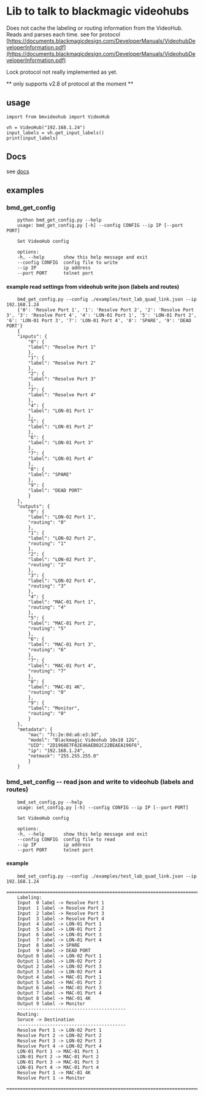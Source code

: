 # Lib to talk to blackmagic videohubs
Does not cache the labeling or routing information from the VideoHub.
Reads and parses each time.
see for protocol [https://documents.blackmagicdesign.com/DeveloperManuals/VideohubDeveloperInformation.pdf](https://documents.blackmagicdesign.com/DeveloperManuals/VideohubDeveloperInformation.pdf)

Lock protocol not really implemented as yet.

** only supports v2.8 of protocol at the moment **

## usage

    import from bmvideohub import VideoHub

    vh = VideoHub("192.168.1.24")
    input_labels = vh.get_input_labels()
    print(input_labels)

## Docs
see [docs](docs/index.html)

## examples
### bmd_get_config
        python bmd_get_config.py --help
        usage: bmd_get_config.py [-h] --config CONFIG --ip IP [--port PORT]

        Set VideoHub config

        options:
        -h, --help       show this help message and exit
        --config CONFIG  config file to write
        --ip IP          ip address
        --port PORT      telnet port

#### example read settings from videohub write json (labels and routes)
        bmd_get_config.py --config ./examples/test_lab_quad_link.json --ip 192.168.1.24
        {'0': 'Resolve Port 1', '1': 'Resolve Port 2', '2': 'Resolve Port 3', '3': 'Resolve Port 4', '4': 'LON-01 Port 1', '5': 'LON-01 Port 2', '6': 'LON-01 Port 3', '7': 'LON-01 Port 4', '8': 'SPARE', '9': 'DEAD PORT'}
        {
        "inputs": {
            "0": {
            "label": "Resolve Port 1"
            },
            "1": {
            "label": "Resolve Port 2"
            },
            "2": {
            "label": "Resolve Port 3"
            },
            "3": {
            "label": "Resolve Port 4"
            },
            "4": {
            "label": "LON-01 Port 1"
            },
            "5": {
            "label": "LON-01 Port 2"
            },
            "6": {
            "label": "LON-01 Port 3"
            },
            "7": {
            "label": "LON-01 Port 4"
            },
            "8": {
            "label": "SPARE"
            },
            "9": {
            "label": "DEAD PORT"
            }
        },
        "outputs": {
            "0": {
            "label": "LON-02 Port 1",
            "routing": "0"
            },
            "1": {
            "label": "LON-02 Port 2",
            "routing": "1"
            },
            "2": {
            "label": "LON-02 Port 3",
            "routing": "2"
            },
            "3": {
            "label": "LON-02 Port 4",
            "routing": "3"
            },
            "4": {
            "label": "MAC-01 Port 1",
            "routing": "4"
            },
            "5": {
            "label": "MAC-01 Port 2",
            "routing": "5"
            },
            "6": {
            "label": "MAC-01 Port 3",
            "routing": "6"
            },
            "7": {
            "label": "MAC-01 Port 4",
            "routing": "7"
            },
            "8": {
            "label": "MAC-01 4K",
            "routing": "0"
            },
            "9": {
            "label": "Monitor",
            "routing": "0"
            }
        },
        "metadata": {
            "mac": "7c:2e:0d:a6:e3:3d",
            "model": "Blackmagic Videohub 10x10 12G",
            "UID": "2D1968E7F82E46AEB02C22BEAEA196F6",
            "ip": "192.168.1.24",
            "netmask": "255.255.255.0"
            }
        }

### bmd_set_config -- read json and write to videohub (labels and routes)

        bmd_set_config.py --help
        usage: set_config.py [-h] --config CONFIG --ip IP [--port PORT]

        Set VideoHub config

        options:
        -h, --help       show this help message and exit
        --config CONFIG  config file to read
        --ip IP          ip address
        --port PORT      telnet port

#### example

        bmd_set_config.py --config ./examples/test_lab_quad_link.json --ip 192.168.1.24
        ================================================================================
        Labeling:
        Input  0 label -> Resolve Port 1
        Input  1 label -> Resolve Port 2
        Input  2 label -> Resolve Port 3
        Input  3 label -> Resolve Port 4
        Input  4 label -> LON-01 Port 1
        Input  5 label -> LON-01 Port 2
        Input  6 label -> LON-01 Port 3
        Input  7 label -> LON-01 Port 4
        Input  8 label -> SPARE
        Input  9 label -> DEAD PORT
        Output 0 label -> LON-02 Port 1
        Output 1 label -> LON-02 Port 2
        Output 2 label -> LON-02 Port 3
        Output 3 label -> LON-02 Port 4
        Output 4 label -> MAC-01 Port 1
        Output 5 label -> MAC-01 Port 2
        Output 6 label -> MAC-01 Port 3
        Output 7 label -> MAC-01 Port 4
        Output 8 label -> MAC-01 4K
        Output 9 label -> Monitor
        ----------------------------------------
        Routing:
        Soruce -> Destination
        ----------------------------------------
        Resolve Port 1 -> LON-02 Port 1
        Resolve Port 2 -> LON-02 Port 2
        Resolve Port 3 -> LON-02 Port 3
        Resolve Port 4 -> LON-02 Port 4
        LON-01 Port 1 -> MAC-01 Port 1
        LON-01 Port 2 -> MAC-01 Port 2
        LON-01 Port 3 -> MAC-01 Port 3
        LON-01 Port 4 -> MAC-01 Port 4
        Resolve Port 1 -> MAC-01 4K
        Resolve Port 1 -> Monitor
        ================================================================================